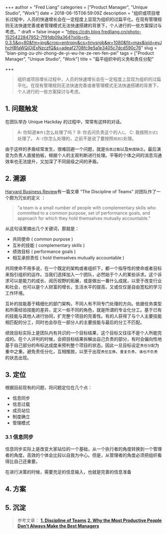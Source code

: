 +++
author = "Fred Liang"
categories = ["Product Manager", "Unique Studio", "Work"]
date = 2018-06-15T06:59:09Z
description = "组织或项目增长过程中，人员的快速增长会在一定程度上显现为组织的过扁平化。在现有管理规则无法快速完善或者管理模式无法快速搭建的背景下，个人进行的一些方案探讨与考虑。"
draft = false
image = "https://cdn.blog.fredliang.cn/photo-1525422847952-7f91db09a364?ixlib=rb-0.3.5&q=80&fm=jpg&crop=entropy&cs=tinysrgb&w=1080&fit=max&ixid=eyJhcHBfaWQiOjExNzczfQ&s=adeaf2708fc9e5a1e3405c7dcd590c76"
slug = "bian-ping-zu-zhi-zhong-de-yi-wu-he-ze-ren-fen-pei"
tags = ["Product Manager", "Unique Studio", "Work"]
title = "扁平组织中的义务和责任分配"

+++

>组织或项目增长过程中，人员的快速增长会在一定程度上显现为组织的过扁平化。在现有管理规则无法快速完善或者管理模式无法快速搭建的背景下，个人进行的一些方案探讨与考虑。

## 1. 问题触发

在团队举办 Unique Hackday 的过程中，常常有这样的对话。

> A: 你知道`事件1`怎么处理了吗？
> B: 你去问负责这个的人`C`。
> C: 我按照`方式1`处理了。
> A: `C`你怎么处理的，之前不是说了要按照`规则1`处理。

由于这样的矛盾经常发生，很难回避一个问题，就是`信息过载`以及`制度缺乏`。最后演变为负责人直接拍板，根据个人的主观判断进行处理。平等的个体之间的消息沟通效率也无法提升，又加深了不同层级之间的矛盾。

## 2. 溯源

[Harvard Business Review](https://hbr.org/2005/07/the-discipline-of-teams)有一篇文章 “The Discipline of Teams” 对团队作了一个颇为冗长的定义 ：

>"a team is a small number of people with complementary skills who committed to a common purpose, set of performance goals, and approach for which they hold themselves mutually accountable.”

从这句话里摘出几个关键词，那就是：

* 共同使命 ( common purpose )
* 互补的技能 ( complementary skills )
* 绩效目标 ( performance goals )
* 相互承担责任 ( hold themselves mutually accountable )

共同使命不用多说，在一个既定的架构或者组织下，都一个指导性的使命或者目标来指引组织的运作。当我们选择加入一个团队，必然始于个人的某些诉求。这个诉求可以是能力的成长、阅历视野的拓展，或是做出一番什么成就，以至于改变行业和社会，也可以是个人财富的增长，生活水平的提高，又或仅仅是自由宽松的学习工作环境。

互补的技能基于精细化的部门架构，不同人有不同专门处理的方向。依据任务类型和所需经验技能的差异，定义一些不同的角色，就是所谓的专业化分工。基于已有的技能与其他人进行协同，扩充整个项目的完善性。有的人获得了与个人主要技能相匹配的分工，同时也会存在一部分人的主要技能与最后的分工不匹配。

绩效目标实际上是团队内有共识的一个目标结果，这个目标又往往不是个人所能完成的。在个人评判的时候，会把目标结果拆解出自己负责的部分，有时会偏向性地基于自己部分的布标达成度来预判整个项目的状态。因此一旦目标设定`责任分配`为重中之重。避免责任分化，互相推脱，以至于出现`责任互换`、`重复负责`、`谁也不负责`的状态出现。

## 3. 定位

根据目前现有的问题，将问题定位在几个点：
* 信息同步
* 信息过载
* 成员站位
* 制度确立
* 管理模式

### 3.1 信息同步
信息同步实际上是改变大家站位的一个基础，从一个执行者的角度转换到一个管理者的角度。高效的个体会比较以自我为中心。但是，从管理者的角度必须把组织看得比自己还重要。

在进行决策的时候，需要充足的信息输入，也就是完善的信息准备

## 4. 方案

## 5. 沉淀

> 参考文章：
> [**1. Discipline of Teams**](https://hbr.org/product/discipline-of-teams-hbr-bestseller/R0507P-PDF-ENG)
> [**2. Why the Most Productive People Don’t Always Make the Best Managers**](https://hbr.org/2018/04/why-the-most-productive-people-dont-always-make-the-best-managers)

